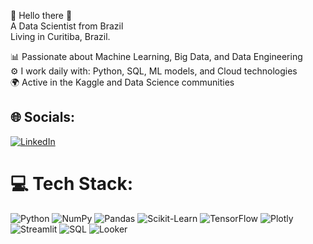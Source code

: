 💫 Hello there 👋  
A Data Scientist from Brazil  
Living in Curitiba, Brazil.

📊 Passionate about Machine Learning, Big Data, and Data Engineering  
⚙️ I work daily with: Python, SQL, ML models, and Cloud technologies  
🌍 Active in the Kaggle and Data Science communities

## 🌐 Socials:
[![LinkedIn](https://img.shields.io/badge/LinkedIn-%230077B5.svg?logo=linkedin&logoColor=white)](https://linkedin.com/in/felipe-vital7) 

# 💻 Tech Stack:
![Python](https://img.shields.io/badge/python-3670A0?style=for-the-badge&logo=python&logoColor=ffdd54)  ![NumPy](https://img.shields.io/badge/numpy-013243?style=for-the-badge&logo=numpy&logoColor=white)  ![Pandas](https://img.shields.io/badge/pandas-150458?style=for-the-badge&logo=pandas&logoColor=white)  ![Scikit-Learn](https://img.shields.io/badge/scikit_learn-F7931E.svg?style=for-the-badge&logo=scikit-learn&logoColor=white)  ![TensorFlow](https://img.shields.io/badge/TensorFlow-FF6F00?style=for-the-badge&logo=tensorflow&logoColor=white)   ![Plotly](https://img.shields.io/badge/plotly-3F4F75?style=for-the-badge&logo=plotly&logoColor=white)  ![Streamlit](https://img.shields.io/badge/streamlit-FF4B4B?style=for-the-badge&logo=streamlit&logoColor=white)  ![SQL](https://img.shields.io/badge/SQL-4479A1?style=for-the-badge&logo=mysql&logoColor=white)  ![Looker](https://img.shields.io/badge/Looker-4285F4?style=for-the-badge&logo=looker&logoColor=white)


